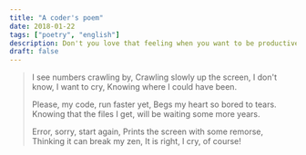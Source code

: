 ```yaml
---
title: "A coder's poem"
date: 2018-01-22
tags: ["poetry", "english"]
description: Don't you love that feeling when you want to be productive, but all scripts run for several hours
draft: false
---
```


> I see numbers crawling by,
> Crawling slowly up the screen,
> I don't know, I want to cry,
> Knowing where I could have been.
>
> Please, my code, run faster yet,
> Begs my heart so bored to tears.
> Knowing that the files I get,
> will be waiting some more years.
> 
> Error, sorry, start again,
> Prints the screen with some remorse,
> Thinking it can break my zen,
> It is right, I cry, of course!


